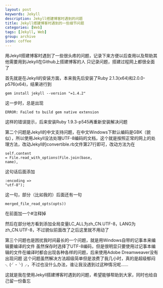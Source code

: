 ```yaml
---
layout: post
keywords: Jekyll
description: Jekyll搭建博客时遇到的问题
title: Jekyll搭建博客时遇到的一些细节问题
categories: [Web]
tags: [Jekyll, Web]
group: archive
icon: coffee
---
```


用Jekyll搭建博客时遇到了一些很头疼的问题，记录下来方便以后查用以及帮助其他需要用到Jekyll在Github上搭建博客的人
只记录问题，搭建过程网上都很全面了

首先就是在Jekyll的安装方面，本来我先后安装了Ruby 2.1.3(x64)和2.0.0-p576(x64)，结果进行到
<pre><code>gem install jekyll --version "=1.4.2"</code></pre>这一步时，总是出现
<pre><code>ERROR: Failed to build gem native extension</code></pre>这样的错误提示，后来安装Ruby 1.9.3-p545再重新安装解决问题

第二个问题是Jekyll的中文支持问题，在中文Windows下默认编码是GBK（貌似），所以使用Jekyll没法处理UTF-8编码的文档，这个就是按照正常的网上的处理方法，改动Jekyll的convertible.rb文件第27行即可，改动方法为在<pre><code>self.content = File.read_with_options(File.join(base, name),</code></pre>这句话后面添加<pre><code>:encoding => "utf-8");</code></pre>这一句，部分（比如我的）后面还有一句<pre><code>merged_file_read_opts(opts))</code></pre>在前面加一个#注释掉

然后在部分地方看到添加全局变量LC_ALL为zh_CN.UTF-8，LANG为zh_CN.UTF-8，不过貌似前面改了之后这里就不用动了

第三个问题也是困扰我时间最长的一个问题，就是用Windows自带的记事本来编辑要编译的文件
虽然保存时选择了UTF-8编码，但是很明显只要使用过记事本编辑的文件在编译时都会出现各种各样的问题，后来使用Adobe Dreamweaver没有出现问题
这个问题虽然解决方法超级简单但是浪费了我几小时，真的是超级郁闷╮(╯-╰)╭，不过也没什么办法，谁让我没遇到过这种情况呢……

这就是我在使用Jekyll搭建博客时遇到的问题，希望能够帮助到大家，同时也给自己留一份备忘